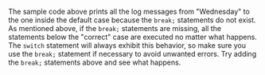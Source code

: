 The sample code above prints all the log messages from "Wednesday" to the one inside the default case because the `break;` statements do not exist. As mentioned above, if the `break;` statements are missing, all the statements below the "correct" case are executed no matter what happens. The `switch` statement will always exhibit this behavior, so make sure you use the `break;` statement if necessary to avoid unwanted errors. Try adding the `break;` statements above and see what happens.